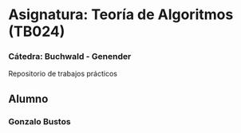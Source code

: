 # Asignatura: Teoría de Algoritmos (TB024)
### Cátedra: Buchwald - Genender

Repositorio de trabajos prácticos

## Alumno
### Gonzalo Bustos